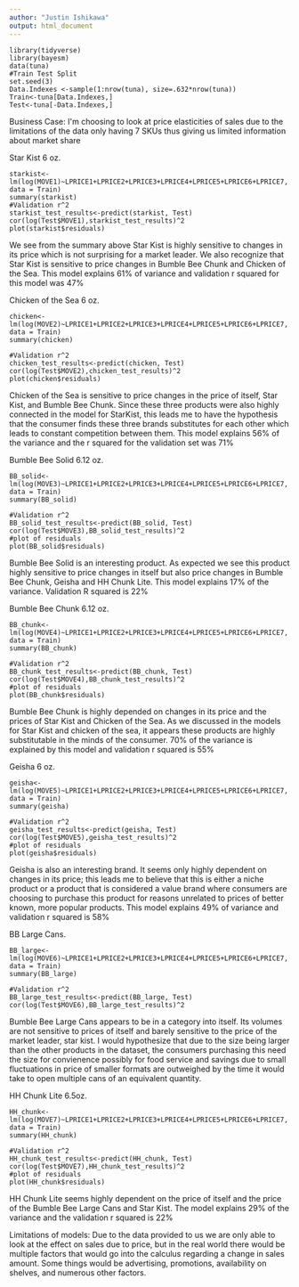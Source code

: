 ```yaml
---
author: "Justin Ishikawa"
output: html_document
---
```


```{r, echo=TRUE}
library(tidyverse)
library(bayesm)
data(tuna)
#Train Test Split
set.seed(3)
Data.Indexes <-sample(1:nrow(tuna), size=.632*nrow(tuna))
Train<-tuna[Data.Indexes,]
Test<-tuna[-Data.Indexes,]

```

Business Case:  I'm choosing to look at price elasticities of sales due to the limitations of the data only having 7 SKUs thus giving us limited information about market share


Star Kist 6 oz.

```{r, echo=TRUE}
starkist<-lm(log(MOVE1)~LPRICE1+LPRICE2+LPRICE3+LPRICE4+LPRICE5+LPRICE6+LPRICE7, data = Train)
summary(starkist)
#Validation r^2
starkist_test_results<-predict(starkist, Test)
cor(log(Test$MOVE1),starkist_test_results)^2
plot(starkist$residuals)
```

We see from the summary above Star Kist is highly sensitive to changes in its price which is not surprising for a market leader. We also recognize that Star Kist is sensitive to price changes in Bumble Bee Chunk and Chicken of the Sea. This model explains 61% of variance and validation r squared for this model was 47%



Chicken of the Sea 6 oz.

```{r, echo=TRUE}
chicken<-lm(log(MOVE2)~LPRICE1+LPRICE2+LPRICE3+LPRICE4+LPRICE5+LPRICE6+LPRICE7, data = Train)
summary(chicken)

#Validation r^2
chicken_test_results<-predict(chicken, Test)
cor(log(Test$MOVE2),chicken_test_results)^2
plot(chicken$residuals)

```

Chicken of the Sea is sensitive to price changes in the price of itself, Star Kist, and Bumble Bee Chunk. Since these three products were also highly connected in the model for StarKist, this leads me to have the hypothesis that the consumer finds these three brands substitutes for each other which leads to constant competition between them. This model explains 56% of the variance and the r squared for the validation set was 71%



Bumble Bee Solid 6.12 oz.

```{r, echo=TRUE}
BB_solid<-lm(log(MOVE3)~LPRICE1+LPRICE2+LPRICE3+LPRICE4+LPRICE5+LPRICE6+LPRICE7, data = Train)
summary(BB_solid)

#Validation r^2
BB_solid_test_results<-predict(BB_solid, Test)
cor(log(Test$MOVE3),BB_solid_test_results)^2
#plot of residuals
plot(BB_solid$residuals)
```

Bumble Bee Solid is an interesting product. As expected we see this product highly sensitive to price changes in itself but also price changes in Bumble Bee Chunk, Geisha and HH Chunk Lite. This model explains 17% of the variance. Validation R squared is 22%



Bumble Bee Chunk 6.12 oz.

```{r, echo=TRUE}
BB_chunk<-lm(log(MOVE4)~LPRICE1+LPRICE2+LPRICE3+LPRICE4+LPRICE5+LPRICE6+LPRICE7, data = Train)
summary(BB_chunk)

#Validation r^2
BB_chunk_test_results<-predict(BB_chunk, Test)
cor(log(Test$MOVE4),BB_chunk_test_results)^2
#plot of residuals
plot(BB_chunk$residuals)
```

Bumble Bee Chunk is highly depended on changes in its price and the prices of Star Kist and Chicken of the Sea. As we discussed in the models for Star Kist and chicken of the sea, it appears these products are highly substitutable in the minds of the consumer. 70% of the variance is explained by this model and validation r squared is 55%

Geisha 6 oz.

```{r, echo=TRUE}
geisha<-lm(log(MOVE5)~LPRICE1+LPRICE2+LPRICE3+LPRICE4+LPRICE5+LPRICE6+LPRICE7, data = Train)
summary(geisha)

#Validation r^2
geisha_test_results<-predict(geisha, Test)
cor(log(Test$MOVE5),geisha_test_results)^2
#plot of residuals
plot(geisha$residuals)
```

Geisha is also an interesting brand. It seems only highly dependent on changes in its price; this leads me to believe that this is either a niche product or a product that is considered a value brand where consumers are choosing to purchase this product for reasons unrelated to prices of better known, more popular products. This model explains 49% of variance and validation r squared is 58%

BB Large Cans.

```{r, echo=TRUE}
BB_large<-lm(log(MOVE6)~LPRICE1+LPRICE2+LPRICE3+LPRICE4+LPRICE5+LPRICE6+LPRICE7, data = Train)
summary(BB_large)

#Validation r^2
BB_large_test_results<-predict(BB_large, Test)
cor(log(Test$MOVE6),BB_large_test_results)^2
```

Bumble Bee Large Cans appears to be in a category into itself. Its volumes are not sensitive to prices of itself and barely sensitive to the price of the market leader, star kist. I would hypothesize that due to the size being larger than the other products in the dataset, the consumers purchasing this need the size for convienence possibly for food service and savings due to small fluctuations in price of smaller formats are outweighed by the time it would take to open multiple cans of an equivalent quantity.

HH Chunk Lite 6.5oz.

```{r, echo=TRUE}
HH_chunk<-lm(log(MOVE7)~LPRICE1+LPRICE2+LPRICE3+LPRICE4+LPRICE5+LPRICE6+LPRICE7, data = Train)
summary(HH_chunk)

#Validation r^2
HH_chunk_test_results<-predict(HH_chunk, Test)
cor(log(Test$MOVE7),HH_chunk_test_results)^2
#plot of residuals
plot(HH_chunk$residuals)
```

HH Chunk Lite seems highly dependent on the price of itself and the price of the Bumble Bee Large Cans and Star Kist. The model explains 29% of the variance and the validation r squared is 22%

Limitations of models: Due to the data provided to us we are only able to look at the effect on sales due to price, but in the real world there would be multiple factors that would go into the calculus regarding a change in sales amount. Some things would be advertising, promotions, availability on shelves, and numerous other factors.

